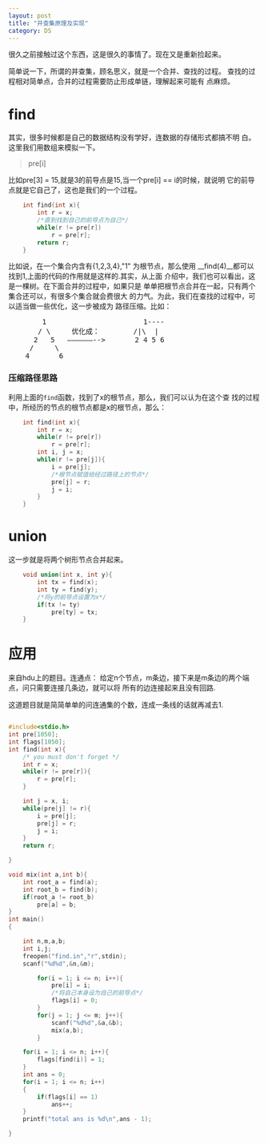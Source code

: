 ```yaml
---
layout: post
title: "并查集原理及实现"
category: DS
---
```


很久之前接触过这个东西，这是很久的事情了。现在又是重新捡起来。

简单说一下，所谓的并查集，顾名思义，就是一个合并、查找的过程。
查找的过程相对简单点，合并的过程需要防止形成单链，理解起来可能有
点麻烦。

# find
其实，很多时候都是自己的数据结构没有学好，连数据的存储形式都搞不明
白。这里我们用数组来模拟一下。

> pre[i]

比如pre[3] = 15,就是3的前导点是15,当一个pre[i] == i的时候，就说明
它的前导点就是它自己了，这也是我们的一个过程。

```c
	int find(int x){
		int r = x;
		/*直到找到自己的前导点为自己*/
		while(r != pre[r])
			r = pre[r];
		return r;
	}
```

比如说，在一个集合内含有{1,2,3,4},"1" 为根节点，那么使用
__find(4)__都可以找到1,上面的代码的作用就是这样的.其实，从上面
介绍中，我们也可以看出，这是一棵树。在下面合并的过程中，如果只是
单单把根节点合并在一起，只有两个集合还可以，有很多个集合就会费很大
的力气。为此，我们在查找的过程中，可以适当做一些优化，这一步被成为
路径压缩。比如：

<pre>
        1			        	1----
	   / \     优化成：	       /|\  |
	  2   5   ——————-->       2 4 5 6
	 /     \
	4       6
</pre>

### 压缩路径思路
利用上面的`find`函数，找到了x的根节点，那么，我们可以认为在这个查
找的过程中，所经历的节点的根节点都是x的根节点，那么：

```c
	int find(int x){
		int r = x;
		while(r != pre[r])
			r = pre[r];
		int i, j = x;
		while(r != pre[j]){
			i = pre[j];
			/*根节点赋值给经过路径上的节点*/
			pre[j] = r;
			j = i;
		}
	}
```

# union
这一步就是将两个树形节点合并起来。

```c
	void union(int x, int y){
		int tx = find(x);
		int ty = find(y);
		/*将y的前导点设置为x*/
		if(tx != ty)
			pre[ty] = tx;
	}
```

# 应用

来自hdu上的题目。连通点：
给定n个节点，m条边，接下来是m条边的两个端点，问只需要连接几条边，就可以将
所有的边连接起来且没有回路.

这道题目就是简简单单的问连通集的个数，连成一条线的话就再减去1.

```c

#include<stdio.h>
int pre[1050];
int flags[1050];
int find(int x){
	/* you must don't forget */
	int r = x;
	while(r != pre[r]){
		r = pre[r];
	}

	int j = x, i;
	while(pre[j] != r){
		i = pre[j];
		pre[j] = r;
		j = i;
	}
	return r;

}

void mix(int a,int b){
	int root_a = find(a);
	int root_b = find(b);
	if(root_a != root_b)
		pre[a] = b;
}
int main()
{

	int n,m,a,b;
	int i,j;
	freopen("find.in","r",stdin);
	scanf("%d%d",&n,&m);

		for(i = 1; i <= n; i++){
			pre[i] = i;
			/*将自己本身设为自己的前导点*/
			flags[i] = 0;
		}
		for(j = 1; j <= m; j++){
			scanf("%d%d",&a,&b);
			mix(a,b);
		}

	for(i = 1; i <= n; i++){
		flags[find(i)] = 1;
	}
	int ans = 0;
	for(i = 1; i <= n; i++)
	{
		if(flags[i] == 1)
			ans++;
	}
	printf("total ans is %d\n",ans - 1);

}
```

